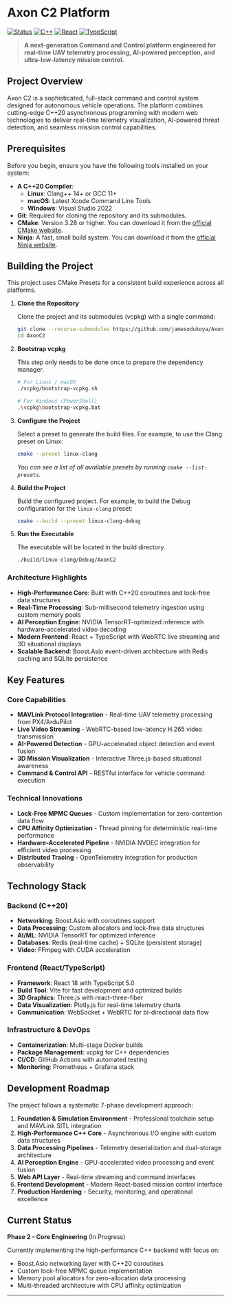 # Axon C2 Platform

[![Status](https://img.shields.io/badge/Status-In%20Development-orange?style=for-the-badge)]()
[![C++](https://img.shields.io/badge/C%2B%2B-20-blue?style=for-the-badge&logo=cplusplus)]()
[![React](https://img.shields.io/badge/React-18-61dafb?style=for-the-badge&logo=react)]()
[![TypeScript](https://img.shields.io/badge/TypeScript-5.0-3178c6?style=for-the-badge&logo=typescript)]()

> **A next-generation Command and Control platform engineered for real-time UAV telemetry processing, AI-powered perception, and ultra-low-latency mission control.**

## Project Overview

Axon C2 is a sophisticated, full-stack command and control system designed for autonomous vehicle operations. The platform combines cutting-edge C++20 asynchronous programming with modern web technologies to deliver real-time telemetry visualization, AI-powered threat detection, and seamless mission control capabilities.

## Prerequisites

Before you begin, ensure you have the following tools installed on your system:

* **A C++20 Compiler**:
    * **Linux**: Clang++ 14+ or GCC 11+
    * **macOS**: Latest Xcode Command Line Tools
    * **Windows**: Visual Studio 2022
* **Git**: Required for cloning the repository and its submodules.
* **CMake**: Version 3.28 or higher. You can download it from the [official CMake website](https://cmake.org/download/).
* **Ninja**: A fast, small build system. You can download it from the [official Ninja website](https://ninja-build.org/).

## Building the Project

This project uses CMake Presets for a consistent build experience across all platforms.

1.  **Clone the Repository**

    Clone the project and its submodules (vcpkg) with a single command:
    ```bash
    git clone --recurse-submodules https://github.com/jamesodukoya/AxonC2.git
    cd AxonC2
    ```

2.  **Bootstrap vcpkg**

    This step only needs to be done once to prepare the dependency manager.
    ```bash
    # For Linux / macOS
    ./vcpkg/bootstrap-vcpkg.sh

    # For Windows (PowerShell)
    .\vcpkg\bootstrap-vcpkg.bat
    ```

3.  **Configure the Project**

    Select a preset to generate the build files. For example, to use the Clang preset on Linux:
    ```bash
    cmake --preset linux-clang
    ```
    *You can see a list of all available presets by running `cmake --list-presets`.*

4.  **Build the Project**

    Build the configured project. For example, to build the Debug configuration for the `linux-clang` preset:
    ```bash
    cmake --build --preset linux-clang-debug
    ```

5.  **Run the Executable**

    The executable will be located in the build directory.
    ```bash
    ./build/linux-clang/Debug/AxonC2
    ```

### Architecture Highlights

- **High-Performance Core**: Built with C++20 coroutines and lock-free data structures
- **Real-Time Processing**: Sub-millisecond telemetry ingestion using custom memory pools
- **AI Perception Engine**: NVIDIA TensorRT-optimized inference with hardware-accelerated video decoding  
- **Modern Frontend**: React + TypeScript with WebRTC live streaming and 3D situational displays
- **Scalable Backend**: Boost.Asio event-driven architecture with Redis caching and SQLite persistence

## Key Features

### Core Capabilities
- **MAVLink Protocol Integration** - Real-time UAV telemetry processing from PX4/ArduPilot
- **Live Video Streaming** - WebRTC-based low-latency H.265 video transmission
- **AI-Powered Detection** - GPU-accelerated object detection and event fusion
- **3D Mission Visualization** - Interactive Three.js-based situational awareness
- **Command & Control API** - RESTful interface for vehicle command execution

### Technical Innovations
- **Lock-Free MPMC Queues** - Custom implementation for zero-contention data flow
- **CPU Affinity Optimization** - Thread pinning for deterministic real-time performance  
- **Hardware-Accelerated Pipeline** - NVIDIA NVDEC integration for efficient video processing
- **Distributed Tracing** - OpenTelemetry integration for production observability

## Technology Stack

### Backend (C++20)
- **Networking**: Boost.Asio with coroutines support
- **Data Processing**: Custom allocators and lock-free data structures  
- **AI/ML**: NVIDIA TensorRT for optimized inference
- **Databases**: Redis (real-time cache) + SQLite (persistent storage)
- **Video**: FFmpeg with CUDA acceleration

### Frontend (React/TypeScript)
- **Framework**: React 18 with TypeScript 5.0
- **Build Tool**: Vite for fast development and optimized builds
- **3D Graphics**: Three.js with react-three-fiber
- **Data Visualization**: Plotly.js for real-time telemetry charts
- **Communication**: WebSocket + WebRTC for bi-directional data flow

### Infrastructure & DevOps
- **Containerization**: Multi-stage Docker builds
- **Package Management**: vcpkg for C++ dependencies
- **CI/CD**: GitHub Actions with automated testing
- **Monitoring**: Prometheus + Grafana stack

## Development Roadmap

The project follows a systematic 7-phase development approach:

1. **Foundation & Simulation Environment** - Professional toolchain setup and MAVLink SITL integration
2. **High-Performance C++ Core** - Asynchronous I/O engine with custom data structures  
3. **Data Processing Pipelines** - Telemetry deserialization and dual-storage architecture
4. **AI Perception Engine** - GPU-accelerated video processing and event fusion
5. **Web API Layer** - Real-time streaming and command interfaces
6. **Frontend Development** - Modern React-based mission control interface
7. **Production Hardening** - Security, monitoring, and operational excellence

## Current Status

**Phase 2 - Core Engineering** (In Progress)

Currently implementing the high-performance C++ backend with focus on:
- Boost.Asio networking layer with C++20 coroutines
- Custom lock-free MPMC queue implementation  
- Memory pool allocators for zero-allocation data processing
- Multi-threaded architecture with CPU affinity optimization


---